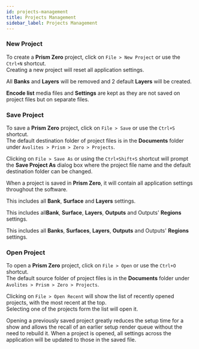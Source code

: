 ```yaml
---
id: projects-management
title: Projects Management
sidebar_label: Projects Management
---
```


### New Project
To create a **Prism Zero** project, click on `File > New Project` or use the `Ctrl+N` shortcut.  
Creating a new project will reset all application settings.

<!-- Prism -->
<p style={{display: (`zero` === 'prism') ? '' : 'none'}}>
   All <b>Banks</b> and <b>Layers</b> will be removed and 2 default <b>Layers</b> will be created.
</p>

**Encode list** media files and **Settings** are kept as they are not saved on project files but on separate files.

### Save Project

To save a **Prism Zero** project, click on `File > Save` or use the `Ctrl+S` shortcut.  
The default destination folder of project files is in the **Documents** folder under `Avolites > Prism > Zero > Projects`.  

Clicking on `File > Save As` or using the `Ctrl+Shift+S` shortcut will prompt the **Save Project As** dialog box where the project file name and the default destination folder can be changed.

When a project is saved in **Prism Zero**, it will contain all application settings throughout the software.  

<!-- Player -->
<p style={{display: (`zero` === 'player') ? 'inline-block' : 'none'}}>
    This includes all <b>Bank</b>, <b>Surface</b> and <b>Layers</b> settings.
</p>

<!-- Zero -->
<p style={{display: (`zero` === 'zero') ? 'inline-block' : 'none'}}>
    This includes all<b>Bank</b>, <b>Surface</b>, <b>Layers</b>, <b>Outputs</b> and Outputs' <b>Regions</b> settings.
</p>

<!-- Prism -->
<p style={{display: (`zero` === 'prism') ? 'inline-block' : 'none'}}>
   This includes all <b>Banks</b>, <b>Surfaces</b>, <b>Layers</b>, <b>Outputs</b> and Outputs' <b>Regions</b> settings.
</p>

### Open Project

To open a **Prism Zero** project, click on `File > Open` or use the `Ctrl+O` shortcut.  
The default source folder of project files is in the **Documents** folder under `Avolites > Prism > Zero > Projects`.  

Clicking on `File > Open Recent` will show the list of recently opened projects, with the most recent at the top.  
Selecting one of the projects form the list will open it.

Opening a previously saved project greatly reduces the setup time for a show and allows the recall of an earlier setup render queue without the need to rebuild it. When a project is opened, all settings across the application will be updated to those in the saved file.